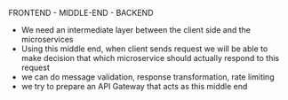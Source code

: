 FRONTEND - MIDDLE-END - BACKEND

- We need an intermediate layer between the client side and the microservices
- Using this middle end, when client sends request we will be able to make decision that which microservice should actually respond to this request
- we can do message validation, response transformation, rate limiting
- we try to prepare an API Gateway that acts as this middle end